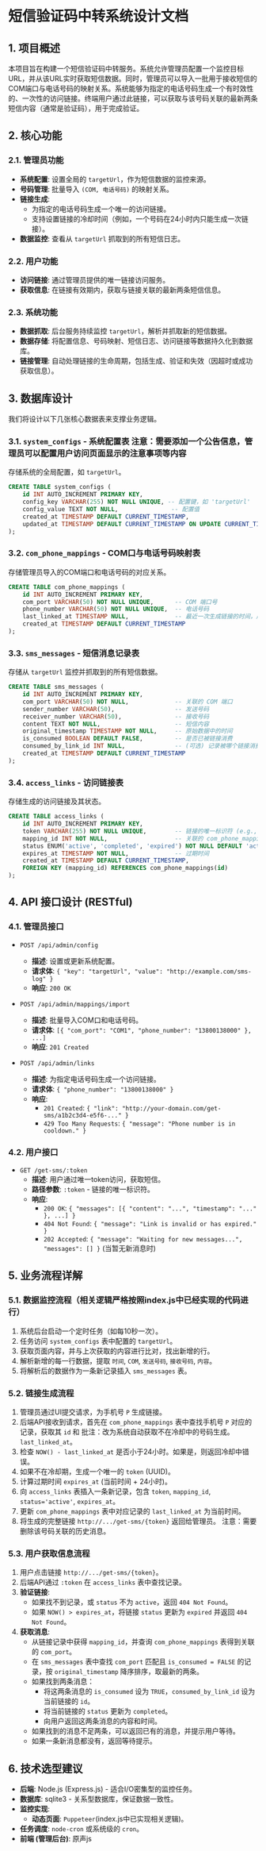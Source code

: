 # 短信验证码中转系统设计文档

## 1. 项目概述

本项目旨在构建一个短信验证码中转服务。系统允许管理员配置一个监控目标URL，并从该URL实时获取短信数据。同时，管理员可以导入一批用于接收短信的COM端口与电话号码的映射关系。系统能够为指定的电话号码生成一个有时效性的、一次性的访问链接。终端用户通过此链接，可以获取与该号码关联的最新两条短信内容（通常是验证码），用于完成验证。

## 2. 核心功能

### 2.1. 管理员功能
- **系统配置**: 设置全局的 `targetUrl`，作为短信数据的监控来源。
- **号码管理**: 批量导入 `(COM, 电话号码)` 的映射关系。
- **链接生成**:
    - 为指定的电话号码生成一个唯一的访问链接。
    - 支持设置链接的冷却时间（例如，一个号码在24小时内只能生成一次链接）。
- **数据监控**: 查看从 `targetUrl` 抓取到的所有短信日志。

### 2.2. 用户功能
- **访问链接**: 通过管理员提供的唯一链接访问服务。
- **获取信息**: 在链接有效期内，获取与链接关联的最新两条短信信息。

### 2.3. 系统功能
- **数据抓取**: 后台服务持续监控 `targetUrl`，解析并抓取新的短信数据。
- **数据存储**: 将配置信息、号码映射、短信日志、访问链接等数据持久化到数据库。
- **链接管理**: 自动处理链接的生命周期，包括生成、验证和失效（因超时或成功获取信息）。

## 3. 数据库设计

我们将设计以下几张核心数据表来支撑业务逻辑。

### 3.1. `system_configs` - 系统配置表   注意：需要添加一个公告信息，管理员可以配置用户访问页面显示的注意事项等内容
存储系统的全局配置，如 `targetUrl`。

```sql
CREATE TABLE system_configs (
    id INT AUTO_INCREMENT PRIMARY KEY,
    config_key VARCHAR(255) NOT NULL UNIQUE, -- 配置键，如 'targetUrl'
    config_value TEXT NOT NULL,               -- 配置值
    created_at TIMESTAMP DEFAULT CURRENT_TIMESTAMP,
    updated_at TIMESTAMP DEFAULT CURRENT_TIMESTAMP ON UPDATE CURRENT_TIMESTAMP
);
```

### 3.2. `com_phone_mappings` - COM口与电话号码映射表
存储管理员导入的COM端口和电话号码的对应关系。

```sql
CREATE TABLE com_phone_mappings (
    id INT AUTO_INCREMENT PRIMARY KEY,
    com_port VARCHAR(50) NOT NULL UNIQUE,      -- COM 端口号
    phone_number VARCHAR(50) NOT NULL UNIQUE,  -- 电话号码
    last_linked_at TIMESTAMP NULL,             -- 最近一次生成链接的时间，用于冷却控制
    created_at TIMESTAMP DEFAULT CURRENT_TIMESTAMP
);
```

### 3.3. `sms_messages` - 短信消息记录表
存储从 `targetUrl` 监控并抓取到的所有短信数据。

```sql
CREATE TABLE sms_messages (
    id INT AUTO_INCREMENT PRIMARY KEY,
    com_port VARCHAR(50) NOT NULL,             -- 关联的 COM 端口
    sender_number VARCHAR(50),                 -- 发送号码
    receiver_number VARCHAR(50),               -- 接收号码
    content TEXT NOT NULL,                     -- 短信内容
    original_timestamp TIMESTAMP NOT NULL,     -- 原始数据中的时间
    is_consumed BOOLEAN DEFAULT FALSE,         -- 是否已被链接消费
    consumed_by_link_id INT NULL,              -- (可选) 记录被哪个链接消费
    created_at TIMESTAMP DEFAULT CURRENT_TIMESTAMP
);
```

### 3.4. `access_links` - 访问链接表
存储生成的访问链接及其状态。

```sql
CREATE TABLE access_links (
    id INT AUTO_INCREMENT PRIMARY KEY,
    token VARCHAR(255) NOT NULL UNIQUE,        -- 链接的唯一标识符 (e.g., UUID)
    mapping_id INT NOT NULL,                   -- 关联的 com_phone_mappings 表 ID
    status ENUM('active', 'completed', 'expired') NOT NULL DEFAULT 'active', -- 链接状态
    expires_at TIMESTAMP NOT NULL,             -- 过期时间
    created_at TIMESTAMP DEFAULT CURRENT_TIMESTAMP,
    FOREIGN KEY (mapping_id) REFERENCES com_phone_mappings(id)
);
```

## 4. API 接口设计 (RESTful)

### 4.1. 管理员接口
- `POST /api/admin/config`
  - **描述**: 设置或更新系统配置。
  - **请求体**: `{ "key": "targetUrl", "value": "http://example.com/sms-log" }`
  - **响应**: `200 OK`

- `POST /api/admin/mappings/import`
  - **描述**: 批量导入COM口和电话号码。
  - **请求体**: `[{ "com_port": "COM1", "phone_number": "13800138000" }, ...]`
  - **响应**: `201 Created`

- `POST /api/admin/links`
  - **描述**: 为指定电话号码生成一个访问链接。
  - **请求体**: `{ "phone_number": "13800138000" }`
  - **响应**:
    - `201 Created`: `{ "link": "http://your-domain.com/get-sms/a1b2c3d4-e5f6-..." }`
    - `429 Too Many Requests`: `{ "message": "Phone number is in cooldown." }`

### 4.2. 用户接口
- `GET /get-sms/:token`
  - **描述**: 用户通过唯一token访问，获取短信。
  - **路径参数**: `:token` - 链接的唯一标识符。
  - **响应**:
    - `200 OK`: `{ "messages": [{ "content": "...", "timestamp": "..." }, ...] }`
    - `404 Not Found`: `{ "message": "Link is invalid or has expired." }`
    - `202 Accepted`: `{ "message": "Waiting for new messages...", "messages": [] }` (当暂无新消息时)

## 5. 业务流程详解

### 5.1. 数据监控流程（相关逻辑严格按照index.js中已经实现的代码进行）
1.  系统后台启动一个定时任务（如每10秒一次）。
2.  任务访问 `system_configs` 表中配置的 `targetUrl`。
3.  获取页面内容，并与上次获取的内容进行比对，找出新增的行。
4.  解析新增的每一行数据，提取 `时间`, `COM`, `发送号码`, `接收号码`, `内容`。
5.  将解析后的数据作为一条新记录插入 `sms_messages` 表。

### 5.2. 链接生成流程
1.  管理员通过UI提交请求，为手机号 `P` 生成链接。
2.  后端API接收到请求，首先在 `com_phone_mappings` 表中查找手机号 `P` 对应的记录，获取其 `id` 和 
批注：改为系统自动获取不在冷却中的号码生成。
`last_linked_at`。
3.  检查 `NOW() - last_linked_at` 是否小于24小时。如果是，则返回冷却中错误。
4.  如果不在冷却期，生成一个唯一的 `token` (UUID)。
5.  计算过期时间 `expires_at` (当前时间 + 24小时)。
6.  向 `access_links` 表插入一条新记录，包含 `token`, `mapping_id`, `status='active'`, `expires_at`。
7.  更新 `com_phone_mappings` 表中对应记录的 `last_linked_at` 为当前时间。
8.  将生成的完整链接 `http://.../get-sms/{token}` 返回给管理员。
注意：需要删除该号码关联的历史消息。

### 5.3. 用户获取信息流程
1.  用户点击链接 `http://.../get-sms/{token}`。
2.  后端API通过 `:token` 在 `access_links` 表中查找记录。
3.  **验证链接**:
    - 如果找不到记录，或 `status` 不为 `active`，返回 `404 Not Found`。
    - 如果 `NOW() > expires_at`，将链接 `status` 更新为 `expired` 并返回 `404 Not Found`。
4.  **获取消息**:
    - 从链接记录中获得 `mapping_id`，并查询 `com_phone_mappings` 表得到关联的 `com_port`。
    - 在 `sms_messages` 表中查找 `com_port` 匹配且 `is_consumed = FALSE` 的记录，按 `original_timestamp` 降序排序，取最新的两条。
    - 如果找到两条消息：
        - 将这两条消息的 `is_consumed` 设为 `TRUE`，`consumed_by_link_id` 设为当前链接的 `id`。
        - 将当前链接的 `status` 更新为 `completed`。
        - 向用户返回这两条消息的内容和时间。
    - 如果找到的消息不足两条，可以返回已有的消息，并提示用户等待。
    - 如果一条新消息都没有，返回等待提示。

## 6. 技术选型建议
- **后端**: Node.js (Express.js) - 适合I/O密集型的监控任务。
- **数据库**: sqlite3 - 关系型数据库，保证数据一致性。
- **监控实现**:
    - **动态页面**: `Puppeteer`(index.js中已实现相关逻辑)。
- **任务调度**: `node-cron` 或系统级的 `cron`。
- **前端 (管理后台)**: 原声js

